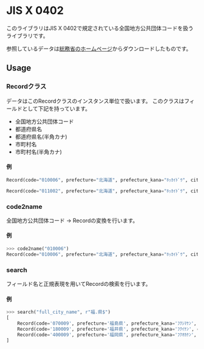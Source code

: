 # JIS X 0402

このライブラリはJIS X 0402で規定されている全国地方公共団体コードを扱うライブラリです。

参照しているデータは[総務省のホームページ](https://www.soumu.go.jp/denshijiti/code.html)からダウンロードしたものです。

## Usage

### Recordクラス

データはこのRecordクラスのインスタンス単位で扱います。
このクラスはフィールドとして下記を持っています。

- 全国地方公共団体コード
- 都道府県名
- 都道府県名(半角カナ)
- 市町村名
- 市町村名(半角カナ)

#### 例

```py
Record(code="010006", prefecture="北海道", prefecture_kana="ﾎｯｶｲﾄﾞｳ", city="", city_kana="")

Record(code="011002", prefecture="北海道", prefecture_kana="ﾎｯｶｲﾄﾞｳ", city="札幌市", city_kana="ｻｯﾎﾟﾛｼ")

```

### code2name

全国地方公共団体コード -> Recordの変換を行います。

#### 例

```py
>>> code2name("010006")
Record(code="010006", prefecture="北海道", prefecture_kana="ﾎｯｶｲﾄﾞｳ", city="", city_kana="")
```

### search

フィールド名と正規表現を用いてRecordの検索を行います。

#### 例

```py
>>> search("full_city_name", r"福.県$")
[
    Record(code='070009', prefecture='福島県', prefecture_kana='ﾌｸｼﾏｹﾝ', city='', city_kana=''),
    Record(code='180009', prefecture='福井県', prefecture_kana='ﾌｸｲｹﾝ', city='', city_kana=''),
    Record(code='400009', prefecture='福岡県', prefecture_kana='ﾌｸｵｶｹﾝ', city='', city_kana='')
]
```
